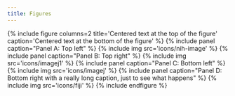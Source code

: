 ```yaml
---
title: Figures
---
```


{% include figure columns=2 title='Centered text at the top of the figure' caption='Centered text at the bottom of the figure' %}
  {% include panel caption="Panel A: Top left"     %} {% include img src='icons/nih-image' %}
  {% include panel caption="Panel B: Top right"    %} {% include img src='icons/imagej1' %}
  {% include panel caption="Panel C: Bottom left"  %} {% include img src='icons/imagej' %}
  {% include panel caption="Panel D: Bottom right with a really long caption, just to see what happens" %} {% include img src='icons/fiji' %}
{% include endfigure %}
